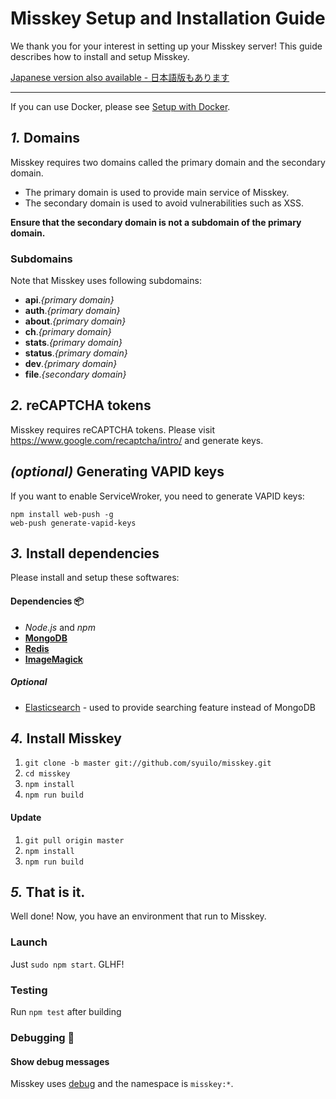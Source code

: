 Misskey Setup and Installation Guide
================================================================

We thank you for your interest in setting up your Misskey server!
This guide describes how to install and setup Misskey.

[Japanese version also available - 日本語版もあります](./setup.ja.md)

----------------------------------------------------------------

If you can use Docker, please see [Setup with Docker](./docker.en.md).

*1.* Domains
----------------------------------------------------------------
Misskey requires two domains called the primary domain and the secondary domain.

* The primary domain is used to provide main service of Misskey.
* The secondary domain is used to avoid vulnerabilities such as XSS.

**Ensure that the secondary domain is not a subdomain of the primary domain.**

### Subdomains
Note that Misskey uses following subdomains:

* **api**.*{primary domain}*
* **auth**.*{primary domain}*
* **about**.*{primary domain}*
* **ch**.*{primary domain}*
* **stats**.*{primary domain}*
* **status**.*{primary domain}*
* **dev**.*{primary domain}*
* **file**.*{secondary domain}*

*2.* reCAPTCHA tokens
----------------------------------------------------------------
Misskey requires reCAPTCHA tokens.
Please visit https://www.google.com/recaptcha/intro/ and generate keys.

*(optional)* Generating VAPID keys
----------------------------------------------------------------
If you want to enable ServiceWroker, you need to generate VAPID keys:

``` shell
npm install web-push -g
web-push generate-vapid-keys
```

*3.* Install dependencies
----------------------------------------------------------------
Please install and setup these softwares:

#### Dependencies :package:
* *Node.js* and *npm*
* **[MongoDB](https://www.mongodb.com/)**
* **[Redis](https://redis.io/)**
* **[ImageMagick](http://www.imagemagick.org/script/index.php)**

##### Optional
* [Elasticsearch](https://www.elastic.co/) - used to provide searching feature instead of MongoDB

*4.* Install Misskey
----------------------------------------------------------------

1. `git clone -b master git://github.com/syuilo/misskey.git`
2. `cd misskey`
3. `npm install`
4. `npm run build`

#### Update
1. `git pull origin master`
2. `npm install`
3. `npm run build`

*5.* That is it.
----------------------------------------------------------------
Well done! Now, you have an environment that run to Misskey.

### Launch
Just `sudo npm start`. GLHF!

### Testing
Run `npm test` after building

### Debugging :bug:
#### Show debug messages
Misskey uses [debug](https://github.com/visionmedia/debug) and the namespace is `misskey:*`.
